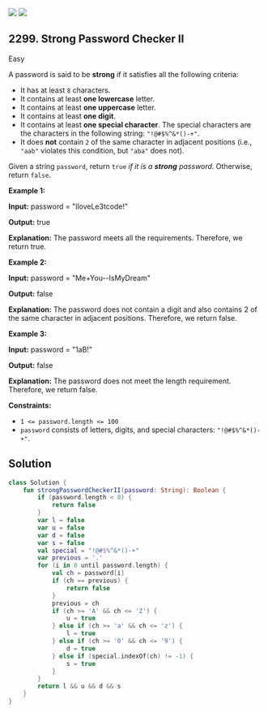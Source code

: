 [![](https://img.shields.io/github/stars/javadev/LeetCode-in-Kotlin?label=Stars&style=flat-square)](https://github.com/javadev/LeetCode-in-Kotlin)
[![](https://img.shields.io/github/forks/javadev/LeetCode-in-Kotlin?label=Fork%20me%20on%20GitHub%20&style=flat-square)](https://github.com/javadev/LeetCode-in-Kotlin/fork)

## 2299\. Strong Password Checker II

Easy

A password is said to be **strong** if it satisfies all the following criteria:

*   It has at least `8` characters.
*   It contains at least **one lowercase** letter.
*   It contains at least **one uppercase** letter.
*   It contains at least **one digit**.
*   It contains at least **one special character**. The special characters are the characters in the following string: `"!@#$%^&*()-+"`.
*   It does **not** contain `2` of the same character in adjacent positions (i.e., `"aab"` violates this condition, but `"aba"` does not).

Given a string `password`, return `true` _if it is a **strong** password_. Otherwise, return `false`.

**Example 1:**

**Input:** password = "IloveLe3tcode!"

**Output:** true

**Explanation:** The password meets all the requirements. Therefore, we return true. 

**Example 2:**

**Input:** password = "Me+You--IsMyDream"

**Output:** false

**Explanation:** The password does not contain a digit and also contains 2 of the same character in adjacent positions. Therefore, we return false. 

**Example 3:**

**Input:** password = "1aB!"

**Output:** false

**Explanation:** The password does not meet the length requirement. Therefore, we return false.

**Constraints:**

*   `1 <= password.length <= 100`
*   `password` consists of letters, digits, and special characters: `"!@#$%^&*()-+"`.

## Solution

```kotlin
class Solution {
    fun strongPasswordCheckerII(password: String): Boolean {
        if (password.length < 8) {
            return false
        }
        var l = false
        var u = false
        var d = false
        var s = false
        val special = "!@#$%^&*()-+"
        var previous = '.'
        for (i in 0 until password.length) {
            val ch = password[i]
            if (ch == previous) {
                return false
            }
            previous = ch
            if (ch >= 'A' && ch <= 'Z') {
                u = true
            } else if (ch >= 'a' && ch <= 'z') {
                l = true
            } else if (ch >= '0' && ch <= '9') {
                d = true
            } else if (special.indexOf(ch) != -1) {
                s = true
            }
        }
        return l && u && d && s
    }
}
```